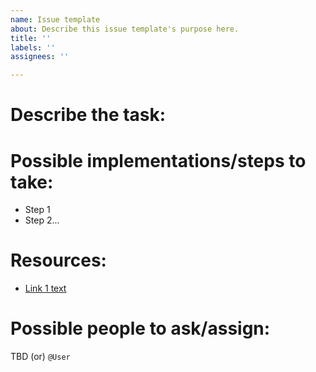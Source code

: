 ```yaml
---
name: Issue template
about: Describe this issue template's purpose here.
title: ''
labels: ''
assignees: ''

---
```


# Describe the task:

<!--- Insert 2-3 sentence high level description of task/issue  --->

# Possible implementations/steps to take:
* Step 1
* Step 2...

# Resources:
* [Link 1 text](URL)

# Possible people to ask/assign:

TBD (or)
`@User`
